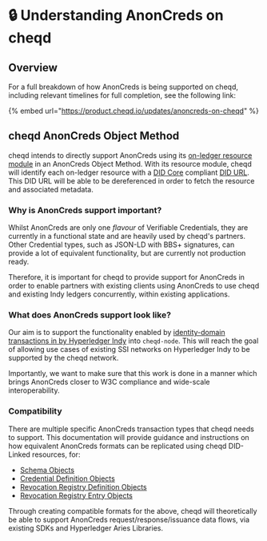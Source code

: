# 🔒 Understanding AnonCreds on cheqd

## Overview

For a full breakdown of how AnonCreds is being supported on cheqd, including relevant timelines for full completion, see the following link:

{% embed url="https://product.cheqd.io/updates/anoncreds-on-cheqd" %}

## cheqd AnonCreds Object Method

cheqd intends to directly support AnonCreds using its [on-ledger resource module](../resources/) in an AnonCreds Object Method. With its resource module, cheqd will identify each on-ledger resource with a [DID Core](https://www.w3.org/TR/did-core/) compliant [DID URL](https://www.w3.org/TR/did-core/). This DID URL will be able to be dereferenced in order to fetch the resource and associated metadata.

### Why is AnonCreds support important?

Whilst AnonCreds are only one _flavour_ of Verifiable Credentials, they are currently in a functional state and are heavily used by cheqd's partners. Other Credential types, such as JSON-LD with BBS+ signatures, can provide a lot of equivalent functionality, but are currently not production ready.&#x20;

Therefore, it is important for cheqd to provide support for AnonCreds in order to enable partners with existing clients using AnonCreds to use cheqd and existing Indy ledgers concurrently, within existing applications.

### What does AnonCreds support look like?

Our aim is to support the functionality enabled by [identity-domain transactions in by Hyperledger Indy](https://github.com/hyperledger/indy-node/blob/master/docs/source/transactions.md) into `cheqd-node`. This will reach the goal of allowing use cases of existing SSI networks on Hyperledger Indy to be supported by the cheqd network.

Importantly, we want to make sure that this work is done in a manner which brings AnonCreds closer to W3C compliance and wide-scale interoperability.

### Compatibility

There are multiple specific AnonCreds transaction types that cheqd needs to support. This documentation will provide guidance and instructions on how equivalent AnonCreds formats can be replicated using cheqd DID-Linked resources, for:

* [Schema Objects](schema-object.md)
* [Credential Definition Objects](creddef-object.md)
* [Revocation Registry Definition Objects](revocation-registry-definition-object.md)
* [Revocation Registry Entry Objects](revocation-registry-entry-object.md)

Through creating compatible formats for the above, cheqd will theoretically be able to support AnonCreds request/response/issuance data flows, via existing SDKs and Hyperledger Aries Libraries.&#x20;
